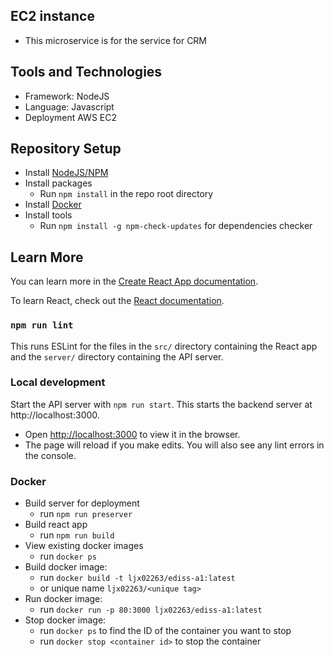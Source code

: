 ## EC2 instance

- This microservice is for the service for CRM

## Tools and Technologies

- Framework: NodeJS
- Language: Javascript
- Deployment AWS EC2

## Repository Setup

- Install [NodeJS/NPM](https://nodejs.org/en/download/)
- Install packages
  - Run `npm install` in the repo root directory
- Install [Docker](https://docs.docker.com/get-docker/)
- Install tools
  - Run `npm install -g npm-check-updates` for dependencies checker

## Learn More

You can learn more in the [Create React App documentation](https://facebook.github.io/create-react-app/docs/getting-started).

To learn React, check out the [React documentation](https://reactjs.org/).

### `npm run lint`

This runs ESLint for the files in the `src/` directory containing the React app and the `server/` directory containing the API server.

### Local development

Start the API server with `npm run start`. This starts the backend server at http://localhost:3000.

- Open [http://localhost:3000](http://localhost:3000) to view it in the browser.
- The page will reload if you make edits. You will also see any lint errors in the console.

### Docker

- Build server for deployment
  - run `npm run preserver`
- Build react app
  - run `npm run build`
- View existing docker images
  - run `docker ps`
- Build docker image:
  - run `docker build -t ljx02263/ediss-a1:latest`
  - or unique name `ljx02263/<unique tag>`
- Run docker image:
  - run `docker run -p 80:3000 ljx02263/ediss-a1:latest`
- Stop docker image:
  - run `docker ps` to find the ID of the container you want to stop
  - run `docker stop <container id>` to stop the container
